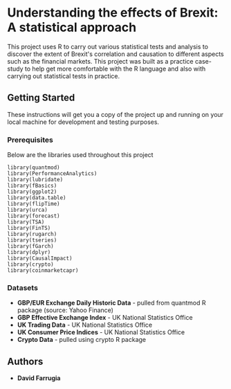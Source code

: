 # Understanding the effects of Brexit: A statistical approach

This project uses R to carry out various statistical tests and analysis to discover the extent of Brexit's correlation and causation to different aspects such as the financial markets. This project was built as a practice case-study to help get more comfortable with the R language and also with carrying out statistical tests in practice.

## Getting Started

These instructions will get you a copy of the project up and running on your local machine for development and testing purposes.

### Prerequisites

Below are the libraries used throughout this project

```
library(quantmod)
library(PerformanceAnalytics)
library(lubridate)
library(fBasics)
library(ggplot2)
library(data.table)
library(flipTime)
library(urca)
library(forecast)
library(TSA)
library(FinTS)
library(rugarch)
library(tseries)
library(fGarch)
library(dplyr)
library(CausalImpact)
library(crypto)
library(coinmarketcapr)
```

### Datasets

* **GBP/EUR Exchange Daily Historic Data** - pulled from quantmod R package (source: Yahoo Finance)
* **GBP Effective Exchange Index**         - UK National Statistics Office
* **UK Trading Data**                      - UK National Statistics Office
* **UK Consumer Price Indices**            - UK National Statistics Office
* **Crypto Data**                          - pulled using crypto R package

## Authors

* **David Farrugia**
